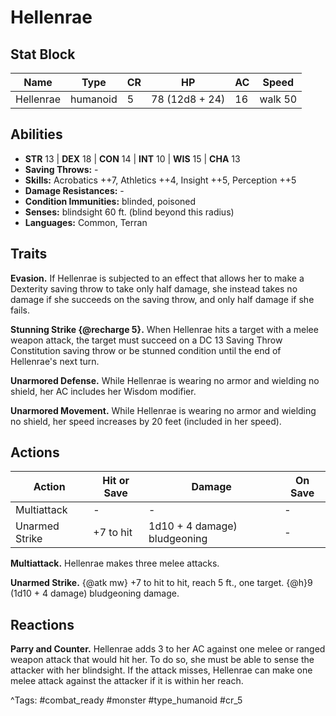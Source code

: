 # Hellenrae

## Stat Block

| Name | Type | CR | HP | AC | Speed |
|------|------|----|----|----|-------|
| Hellenrae | humanoid | 5 | 78 (12d8 + 24) | 16 | walk 50 |

## Abilities

- **STR** 13 | **DEX** 18 | **CON** 14 | **INT** 10 | **WIS** 15 | **CHA** 13
- **Saving Throws:** -  
- **Skills:** Acrobatics ++7, Athletics ++4, Insight ++5, Perception ++5  
- **Damage Resistances:** -  
- **Condition Immunities:** blinded, poisoned  
- **Senses:** blindsight 60 ft. (blind beyond this radius)  
- **Languages:** Common, Terran

## Traits

**Evasion.** If Hellenrae is subjected to an effect that allows her to make a Dexterity saving throw to take only half damage, she instead takes no damage if she succeeds on the saving throw, and only half damage if she fails.

**Stunning Strike {@recharge 5}.** When Hellenrae hits a target with a melee weapon attack, the target must succeed on a DC 13 Saving Throw Constitution saving throw or be stunned condition until the end of Hellenrae's next turn.

**Unarmored Defense.** While Hellenrae is wearing no armor and wielding no shield, her AC includes her Wisdom modifier.

**Unarmored Movement.** While Hellenrae is wearing no armor and wielding no shield, her speed increases by 20 feet (included in her speed).


## Actions

| Action | Hit or Save | Damage | On Save |
|--------|--------------|--------|----------|
| Multiattack | - | - | - |
| Unarmed Strike | +7 to hit | 1d10 + 4 damage) bludgeoning | - |

**Multiattack.** Hellenrae makes three melee attacks.

**Unarmed Strike.** {@atk mw} +7 to hit to hit, reach 5 ft., one target. {@h}9 (1d10 + 4 damage) bludgeoning damage.

## Reactions

**Parry and Counter.** Hellenrae adds 3 to her AC against one melee or ranged weapon attack that would hit her. To do so, she must be able to sense the attacker with her blindsight. If the attack misses, Hellenrae can make one melee attack against the attacker if it is within her reach.



^Tags: #combat_ready #monster #type_humanoid #cr_5